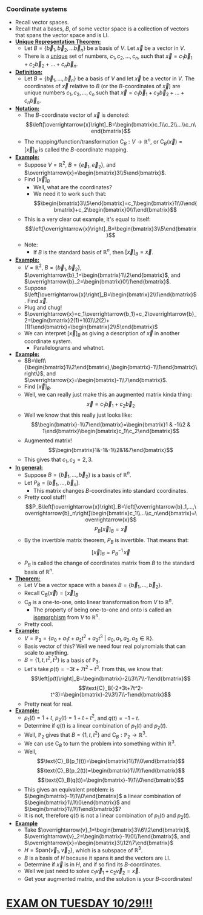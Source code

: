 ### Coordinate systems
- Recall vector spaces.
- Recall that a bases, $B$, of some vector space is a collection of vectors that spans the vector space and is LI.
- **<u>Unique Representation Theorem:</u>**
	- Let $B=\left\{\overrightarrow{b}_1,\overrightarrow{b}_2,...\overrightarrow{b}_n\right\}$ be a basis of $V$. Let $\overrightarrow{x}$ be a vector in $V$. 
	- There is a <u>unique</u> set of numbers, $c_1,c_2,...,c_n$, such that $\overrightarrow{x}=c_1\overrightarrow{b}_1+c_2\overrightarrow{b}_2+...+c_n\overrightarrow{b}_n$.
- **<u>Definition:</u>**
	- Let $B=\left\{\overrightarrow{b}_1,...,\overrightarrow{b}_n\right\}$ be a basis of $V$ and let $\overrightarrow{x}$ be a vector in $V$. The coordinates of $\overrightarrow{x}$ relative to $B$ (or the $B$-coordinates of $\overrightarrow{x}$) are unique numbers $c_1,c_2,...,c_n$ such that $\overrightarrow{x}=c_1\overrightarrow{b}_1+c_2\overrightarrow{b}_2+...+c_n\overrightarrow{b}_n$.
- **<u>Notation:</u>**
	- The $B$-coordinate vector of $\overrightarrow{x}$ is denoted: $$\left[\overrightarrow{x}\right]_B=\begin{bmatrix}c_1\\c_2\\...\\c_n\end{bmatrix}$$
	- The mapping/function/transformation $\text{C}_B:V\rightarrow\mathbb{R}^n$, or $\text{C}_B\left(\overrightarrow{x}\right)=\left[\overrightarrow{x}\right]_B$ is called the $B$-coordinate mapping.
- **<u>Example:</u>**
	- Suppose $V=\mathbb{R}^2$, $B=\left\{\overrightarrow{e}_1,\overrightarrow{e}_2\right\}$, and $\overrightarrow{x}=\begin{bmatrix}3\\5\end{bmatrix}$.
	- Find $\left[\overrightarrow{x}\right]_B$
		- Well, what are the coordinates?
		- We need it to work such that: $$\begin{bmatrix}3\\5\end{bmatrix}=c_1\begin{bmatrix}1\\0\end{bmatrix}+c_2\begin{bmatrix}0\\1\end{bmatrix}$$
	- This is a very clear cut example, it's equal to itself: $$\left[\overrightarrow{x}\right]_B=\begin{bmatrix}3\\5\end{bmatrix}$$
	- Note:
		- If $B$ is the standard basis of $\mathbb{R}^n$, then $\left[\overrightarrow{x}\right]_B=\overrightarrow{x}$.
- **<u>Example:</u>**
	- $V=\mathbb{R}^2$, $B=\left\{\overrightarrow{b}_1,\overrightarrow{b}_2\right\}$, $\overrightarrow{b}_1=\begin{bmatrix}1\\2\end{bmatrix}$, and $\overrightarrow{b}_2=\begin{bmatrix}0\\1\end{bmatrix}$.
	- Suppose $\left[\overrightarrow{x}\right]_B=\begin{bmatrix}2\\1\end{bmatrix}$. Find $\overrightarrow{x}$.
	- Plug and chug!
	- $\overrightarrow{x}=c_1\overrightarrow{b_1}+c_2\overrightarrow{b}_2=\begin{bmatrix}2(1)+1(0)\\2(2)+(1)1\end{bmatrix}=\begin{bmatrix}2\\5\end{bmatrix}$
	- We can interpret $\left[\overrightarrow{x}\right]_B$ as giving a description of $\overrightarrow{x}$ in another coordinate system.
		- Parallelograms and whatnot.
- **<u>Example:</u>**
	- $B=\left\{\begin{bmatrix}1\\2\end{bmatrix},\begin{bmatrix}-1\\1\end{bmatrix}\right\}$, and $\overrightarrow{x}=\begin{bmatrix}-1\\7\end{bmatrix}$.
	- Find $\left[\overrightarrow{x}\right]_B$.
	- Well, we can really just make this an augmented matrix kinda thing: $$\overrightarrow{x}=c_1\overrightarrow{b}_1+c_2\overrightarrow{b}_2$$
	- Well we know that this really just looks like: $$\begin{bmatrix}-1\\7\end{bmatrix}=\begin{bmatrix}1 & -1\\2 & 1\end{bmatrix}\begin{bmatrix}c_1\\c_2\end{bmatrix}$$
	- Augmented matrix! $$\begin{bmatrix}1&-1&-1\\2&1&7\end{bmatrix}$$
	- This gives that $c_1,c_2=2,3$.
- **<u>In general:</u>**
	- Suppose $B=\left\{\overrightarrow{b}_1,...,\overrightarrow{b}_2\right\}$ is a basis of $\mathbb{R}^n$. 
	- Let $P_B=\left[\overrightarrow{b}_1,...,\overrightarrow{b}_n\right]$.
		- This matrix changes $B$-coordinates into standard coordinates.
	- Pretty cool stuff! $$P_B\left[\overrightarrow{x}\right]_B=\left[\overrightarrow{b}_1,...,\overrightarrow{b}_n\right]\begin{bmatrix}c_1\\...\\c_n\end{bmatrix}=\overrightarrow{x}$$$$P_B\left[\overrightarrow{x}\right]_B=\overrightarrow{x}$$
	- By the invertible matrix theorem, $P_B$ is invertible. That means that: $$\left[\overrightarrow{x}\right]_B=P_B^{-1}\,\overrightarrow{x}$$
	- $P_B$ is called the change of coordinates matrix from $B$ to the standard basis of $\mathbb{R}^n$.
- **<u>Theorem:</u>**
	- Let $V$ be a vector space with a bases $B=\left\{\overrightarrow{b}_1,...,\overrightarrow{b}_2\right\}$.
	- Recall $\text{C}_B\left(\overrightarrow{x}\right)=\left[\overrightarrow{x}\right]_B$
	- $\text{C}_B$ is a one-to-one, onto linear transformation from $V$ to $\mathbb{R}^n$.
		- The property of being one-to-one and onto is called an <u>isomorphism</u> from $V$ to $\mathbb{R}^n$.
	- Pretty cool.
- **<u>Example:</u>**
	- $V=\mathbb{P}_3=\left\{a_0+a_1t+a_2t^2+a_3t^3\ |\ a_0,a_1,a_2,a_3\in\mathbb{R}\right\}$.
	- Basis vector of this? Well we need four real polynomials that can scale to anything.
	- $B=\left\{1,t,t^2,t^3\right\}$ is a basis of $\mathbb{P}_3$.
	- Let's take $p(t)=-3t+7t^2-t^3$. From this, we know that: $$\left[p(t)\right]_B=\begin{bmatrix}-2\\3\\7\\-1\end{bmatrix}$$ $$\text{C}_B(-2+3t+7t^2-t^3)=\begin{bmatrix}-2\\3\\7\\-1\end{bmatrix}$$
	- Pretty neat for real.
- **<u>Example:</u>**
	- $p_1(t)=1+t$, $p_2(t)=1+t+t^2$, and $q(t)=-1+t$.
	- Determine if $q(t)$ is a linear combination of $p_1(t)$ and $p_2(t)$.
	- Well, $\mathbb{P}_2$ gives that $B = \left\{1,t,t^2\right\}$ and $\text{C}_B:\mathbb{P}_2\rightarrow\mathbb{R}^3$.
	- We can use $\text{C}_B$ to turn the problem into something within $\mathbb{R}^3$.
	- Well, $$\text{C}_B(p_1(t))=\begin{bmatrix}1\\1\\0\end{bmatrix}$$$$\text{C}_B(p_2(t))=\begin{bmatrix}1\\1\\1\end{bmatrix}$$$$\text{C}_B(q(t))=\begin{bmatrix}-1\\1\\0\end{bmatrix}$$
	- This gives an equivalent problem: is $\begin{bmatrix}-1\\1\\0\end{bmatrix}$ a linear combination of $\begin{bmatrix}1\\1\\0\end{bmatrix}$ and $\begin{bmatrix}1\\1\\1\end{bmatrix}$?
	- It is not, therefore $q(t)$ is not a linear combination of $p_1(t)$ and $p_2(t)$.
- **<u>Example</u>**
	- Take $\overrightarrow{v}_1=\begin{bmatrix}3\\6\\2\end{bmatrix}$, $\overrightarrow{v}_2=\begin{bmatrix}-1\\0\\1\end{bmatrix}$, and $\overrightarrow{x}=\begin{bmatrix}3\\12\\7\end{bmatrix}$
	- $H=\text{Span}\left\{\overrightarrow{v}_1,\overrightarrow{v}_2\right\}$, which is a subspace of $\mathbb{R}^3$. 
	- $B$ is a basis of $H$ because it spans it and the vectors are LI.
	- Determine if $\overrightarrow{x}$ is in $H$, and if so find its $B$-coordinates.
	- Well we just need to solve $c_1\overrightarrow{v}_1+c_2\overrightarrow{v}_2=\overrightarrow{x}$.
	- Get your augmented matrix, and the solution is your $B$-coordinates!

# **<u>EXAM ON TUESDAY 10/29!!!</u>**